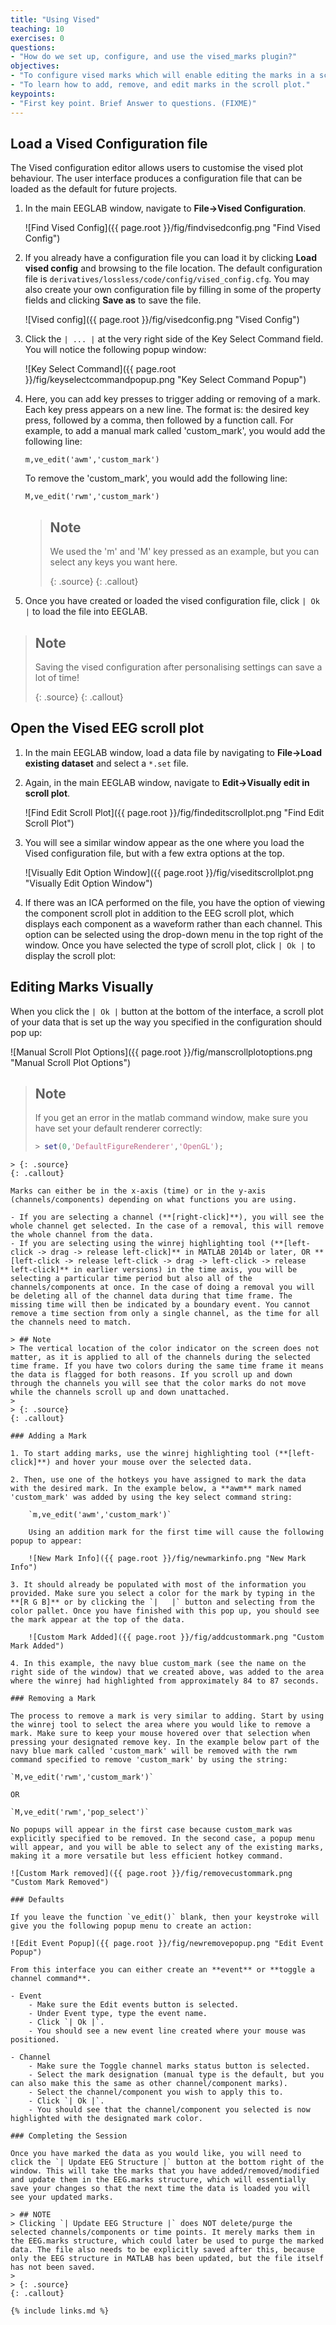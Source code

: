 ```yaml
---
title: "Using Vised"
teaching: 10
exercises: 0
questions:
- "How do we set up, configure, and use the vised_marks plugin?"
objectives:
- "To configure vised marks which will enable editing the marks in a scroll plot."
- "To learn how to add, remove, and edit marks in the scroll plot."
keypoints:
- "First key point. Brief Answer to questions. (FIXME)"
--- 
```


## Load a Vised Configuration file

The Vised configuration editor allows users to customise the vised plot behaviour. The user interface produces a configuration file that can be loaded as the default for future projects.

1. In the main EEGLAB window, navigate to **File->Vised Configuration**.

    ![Find Vised Config]({{ page.root }}/fig/findvisedconfig.png "Find Vised Config")

2. If you already have a configuration file you can load it by clicking **Load vised config** and browsing to the file location. The default configuration file is `derivatives/lossless/code/config/vised_config.cfg`. You may also create your own configuration file by filling in some of the property fields and clicking **Save as** to save the file.

    ![Vised config]({{ page.root }}/fig/visedconfig.png "Vised Config")

3. Click the `| ... |` at the very right side of the Key Select Command field. You will notice the following popup window:

    ![Key Select Command]({{ page.root }}/fig/keyselectcommandpopup.png "Key Select Command Popup")

4. Here, you can add key presses to trigger adding or removing of a mark. Each key press appears on a new line. The format is: the desired key press, followed by a comma, then followed by a function call. For example, to add a manual mark called 'custom_mark', you would add the following line:

    `m,ve_edit('awm','custom_mark')`

    To remove the 'custom_mark', you would add the following line:

    `M,ve_edit('rwm','custom_mark')`

    > ## Note
    > We used the 'm' and 'M' key pressed as an example, but you can select any keys you want here.
    >
    > {: .source}
    {: .callout}

5. Once you have created or loaded the vised configuration file, click `| Ok |` to load the file into EEGLAB.

> ## Note
> Saving the vised configuration after personalising settings can save a lot of time!
>
> {: .source}
{: .callout}

## Open the Vised EEG scroll plot

1. In the main EEGLAB window, load a data file by navigating to **File->Load existing dataset** and select a `*.set` file.

2. Again, in the main EEGLAB window, navigate to **Edit->Visually edit in scroll plot**.

    ![Find Edit Scroll Plot]({{ page.root }}/fig/findeditscrollplot.png "Find Edit Scroll Plot")

3. You will see a similar window appear as the one where you load the Vised configuration file, but with a few extra options at the top. 

    ![Visually Edit Option Window]({{ page.root }}/fig/viseditscrollplot.png "Visually Edit Option Window")

4. If there was an ICA performed on the file, you have the option of viewing the component scroll plot in addition to the EEG scroll plot, which displays each component as a waveform rather than each channel. This option can be selected using the drop-down menu in the top right of the window. Once you have selected the type of scroll plot, click `| Ok |` to display the scroll plot:

## Editing Marks Visually

When you click the `| Ok |` button at the bottom of the interface, a scroll plot of your data that is set up the way you specified in the configuration should pop up:

![Manual Scroll Plot Options]({{ page.root }}/fig/manscrollplotoptions.png "Manual Scroll Plot Options")

> ## Note
> If you get an error in the matlab command window, make sure you have set your default renderer correctly:
> ```matlab
>> set(0,'DefaultFigureRenderer','OpenGL');
```
> {: .source}
{: .callout}

Marks can either be in the x-axis (time) or in the y-axis (channels/components) depending on what functions you are using.

- If you are selecting a channel (**[right-click]**), you will see the whole channel get selected. In the case of a removal, this will remove the whole channel from the data.
- If you are selecting using the winrej highlighting tool (**[left-click -> drag -> release left-click]** in MATLAB 2014b or later, OR **[left-click -> release left-click -> drag -> left-click -> release left-click]** in earlier versions) in the time axis, you will be selecting a particular time period but also all of the channels/components at once. In the case of doing a removal you will be deleting all of the channel data during that time frame. The missing time will then be indicated by a boundary event. You cannot remove a time section from only a single channel, as the time for all the channels need to match.

> ## Note
> The vertical location of the color indicator on the screen does not matter, as it is applied to all of the channels during the selected time frame. If you have two colors during the same time frame it means the data is flagged for both reasons. If you scroll up and down through the channels you will see that the color marks do not move while the channels scroll up and down unattached.
>
> {: .source}
{: .callout}

### Adding a Mark

1. To start adding marks, use the winrej highlighting tool (**[left-click]**) and hover your mouse over the selected data. 

2. Then, use one of the hotkeys you have assigned to mark the data with the desired mark. In the example below, a **awm** mark named 'custom_mark' was added by using the key select command string:

    `m,ve_edit('awm','custom_mark')`

    Using an addition mark for the first time will cause the following popup to appear:

    ![New Mark Info]({{ page.root }}/fig/newmarkinfo.png "New Mark Info")

3. It should already be populated with most of the information you provided. Make sure you select a color for the mark by typing in the **[R G B]** or by clicking the `|   |` button and selecting from the color pallet. Once you have finished with this pop up, you should see the mark appear at the top of the data.

    ![Custom Mark Added]({{ page.root }}/fig/addcustommark.png "Custom Mark Added")

4. In this example, the navy blue custom_mark (see the name on the right side of the window) that we created above, was added to the area where the winrej had highlighted from approximately 84 to 87 seconds.

### Removing a Mark

The process to remove a mark is very similar to adding. Start by using the winrej tool to select the area where you would like to remove a mark. Make sure to keep your mouse hovered over that selection when pressing your designated remove key. In the example below part of the navy blue mark called 'custom_mark' will be removed with the rwm command specified to remove 'custom_mark' by using the string:

`M,ve_edit('rwm','custom_mark')`  

OR  

`M,ve_edit('rwm','pop_select')`  

No popups will appear in the first case because custom_mark was explicitly specified to be removed. In the second case, a popup menu will appear, and you will be able to select any of the existing marks, making it a more versatile but less efficient hotkey command.

![Custom Mark removed]({{ page.root }}/fig/removecustommark.png "Custom Mark Removed")

### Defaults

If you leave the function `ve_edit()` blank, then your keystroke will give you the following popup menu to create an action:

![Edit Event Popup]({{ page.root }}/fig/newremovepopup.png "Edit Event Popup")

From this interface you can either create an **event** or **toggle a channel command**.

- Event
    - Make sure the Edit events button is selected.
    - Under Event type, type the event name.
    - Click `| Ok |`.
    - You should see a new event line created where your mouse was positioned.
  
- Channel
    - Make sure the Toggle channel marks status button is selected.
    - Select the mark designation (manual type is the default, but you can also make this the same as other channel/component marks).
    - Select the channel/component you wish to apply this to.
    - Click `| Ok |`.
    - You should see that the channel/component you selected is now highlighted with the designated mark color.

### Completing the Session

Once you have marked the data as you would like, you will need to click the `| Update EEG Structure |` button at the bottom right of the window. This will take the marks that you have added/removed/modified and update them in the EEG.marks structure, which will essentially save your changes so that the next time the data is loaded you will see your updated marks.

> ## NOTE
> Clicking `| Update EEG Structure |` does NOT delete/purge the selected channels/components or time points. It merely marks them in the EEG.marks structure, which could later be used to purge the marked data. The file also needs to be explicitly saved after this, because only the EEG structure in MATLAB has been updated, but the file itself has not been saved.
>
> {: .source}
{: .callout}

{% include links.md %}
